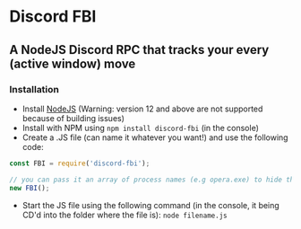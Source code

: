# Discord FBI
## A NodeJS Discord RPC that tracks your every (active window) move

### Installation
- Install [NodeJS](https://nodejs.org/en/) (Warning: version 12 and above are not supported because of building issues)
- Install with NPM using `npm install discord-fbi` (in the console)
- Create a .JS file (can name it whatever you want!) and use the following code: 
```js
const FBI = require('discord-fbi');

// you can pass it an array of process names (e.g opera.exe) to hide their title for sensitive information reasons (e.g. your IP can appear in the title of the process)
new FBI();
```
- Start the JS file using the following command (in the console, it being CD'd into the folder where the file is): `node filename.js`
